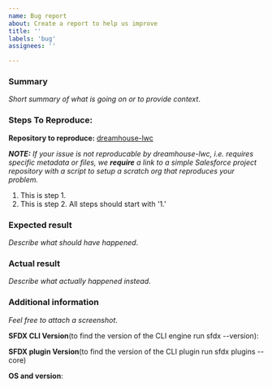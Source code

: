```yaml
---
name: Bug report
about: Create a report to help us improve
title: ''
labels: 'bug'
assignees: ''

---
```


<!--
NOTICE: GitHub is not a mechanism for receiving support under any agreement or SLA. If you require immediate assistance, please use official support channels.
-->

### Summary

_Short summary of what is going on or to provide context_.

### Steps To Reproduce:

**Repository to reproduce:** [dreamhouse-lwc](https://github.com/dreamhouseapp/dreamhouse-lwc)

***NOTE:** If your issue is not reproducable by dreamhouse-lwc, i.e. requires specific metadata or files, we **require** a link to a simple Salesforce project repository with a script to setup a scratch org that reproduces your problem.*

1.  This is step 1.
1.  This is step 2. All steps should start with '1.'

### Expected result

_Describe what should have happened_.

### Actual result

_Describe what actually happened instead_.

### Additional information

_Feel free to attach a screenshot_.

**SFDX CLI Version**(to find the version of the CLI engine run sfdx --version):

**SFDX plugin Version**(to find the version of the CLI plugin run sfdx plugins --core)

**OS and version**:
